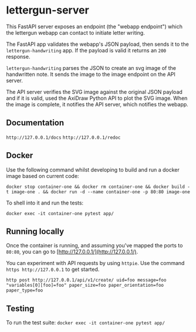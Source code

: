 # lettergun-server

This FastAPI server exposes an endpoint (the "webapp endpoint") which the
lettergun webapp can contact to initiate letter writing.

The FastAPI app validates the webapp's JSON payload, then sends it to
the `lettergun-handwriting` app. If the payload is valid it returns an `200` response.

`lettergun-handwriting` parses the JSON to create an svg image of the
handwritten note. It sends the image to the image endpoint on the API
server.

The API server verifies the SVG image against the original JSON payload and if
it is valid, used the AxiDraw Python API to plot the SVG image. When the image
is complete, it notifies the API server, which notifies the webapp.

## Documentation

`http://127.0.0.1/docs`
`http://127.0.0.1/redoc`


## Docker

Use the following command whilst developing to build and run a docker image
based on current code:

`docker stop container-one && docker rm container-one && docker build -t
image-one . && docker run -d --name container-one -p 80:80 image-one`

To shell into it and run the tests:

`docker exec -it container-one pytest app/`

## Running locally

Once the container is running, and assuming you've mapped the ports to `80:80`,
you can go to [http://127.0.0.1/](http://127.0.0.1/).

You can experiment with API requests by using `httpie`. Use the command `https
http://127.0.0.1` to get started. 

`http post http://127.0.0.1/api/v1/create/ uid=foo message=foo "variables[0][foo]=foo" paper_size=foo paper_orientation=foo paper_type=foo`

## Testing

To run the test suite: `docker exec -it container-one pytest app/`
